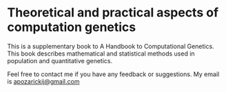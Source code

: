 # Theoretical and practical aspects of computation genetics

This is a supplementary book to A Handbook to Computational Genetics. This book describes mathematical and statistical methods 
used in population and quantitative genetics.



Feel free to contact me if you have any feedback or suggestions. My email is apozarickij@gmail.com
